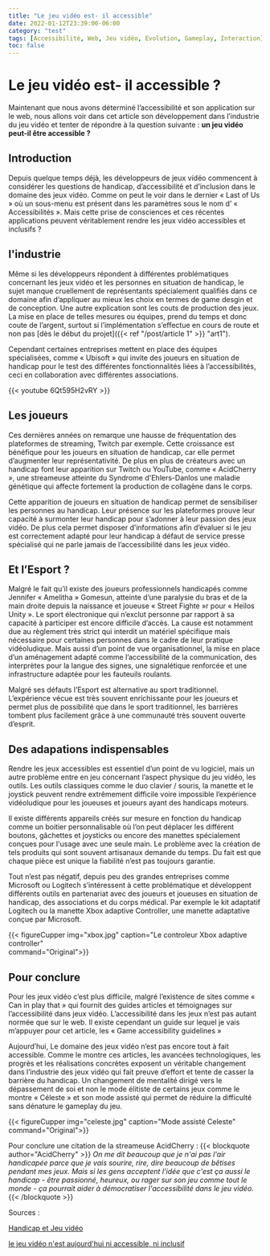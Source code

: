 ```yaml
---
title: "Le jeu vidéo est- il accessible"
date: 2022-01-12T23:39:06-06:00
category: "test"
tags: [Accessibilité, Web, Jeu vidéo, Evolution, Gameplay, Interaction]
toc: false
---
```


# Le jeu vidéo est- il accessible ?  
Maintenant que nous avons déterminé l’accessibilité et son application sur le web, nous allons voir dans cet article son développement dans l’industrie du jeu vidéo et tenter de répondre à la question suivante : **un jeu vidéo peut-il être accessible ?**

## Introduction
Depuis quelque temps déjà, les développeurs de jeux vidéo commencent à considérer les questions de handicap, d’accessibilité et d’inclusion dans le domaine des jeux vidéo. Comme on peut le voir dans le dernier « Last of Us » où un sous-menu est présent dans les paramètres sous le nom d’ « Accessibilités ». Mais cette prise de consciences et ces récentes applications peuvent véritablement rendre les jeux vidéo accessibles et inclusifs ?

## l'industrie
Même si les développeurs répondent à différentes problématiques concernant les jeux vidéo et les personnes en situation de handicap, le sujet manque cruellement de représentants spécialement qualifiés dans ce domaine afin d’appliquer au mieux les choix en termes de game desgin et de conception. Une autre explication sont les couts de production des jeux. La mise en place de telles mesures ou équipes, prend du temps et donc coute de l’argent, surtout si l’implémentation s’effectue en cours de route et non pas [dès le début du projet]({{< ref "/post/article 1" >}} "art1").

Cependant certaines entreprises mettent en place des équipes spécialisées, comme « Ubisoft » qui invite des joueurs en situation de handicap pour le test des différentes fonctionnalités liées à l’accessibilités, ceci en collaboration avec différentes associations. 

{{< youtube 6Qt595H2vRY >}}


## Les joueurs
Ces dernières années on remarque une hausse de fréquentation des plateformes de streaming, Twitch par exemple. Cette croissance est bénéfique pour les joueurs en situation de handicap, car elle permet d’augmenter leur représentativité. De plus en plus de créateurs avec un handicap font leur apparition sur Twitch ou YouTube, comme « AcidCherry », une streameuse atteinte du Syndrome d'Ehlers-Danlos une maladie génétique qui affecte fortement la production de collagène dans le corps.

Cette apparition de joueurs en situation de handicap permet de sensibiliser les personnes au handicap. Leur présence sur les plateformes prouve leur capacité à surmonter leur handicap pour s’adonner à leur passion des jeux vidéo. De plus cela permet disposer d’informations afin d’évaluer si le jeu est correctement adapté pour leur handicap à défaut de service presse spécialisé qui ne parle jamais de l’accessibilité dans les jeux vidéo.


## Et l’Esport ?
Malgré le fait qu’il existe des joueurs professionnels handicapés comme Jennifer « Amelitha » Gomesun, atteinte d’une paralysie du bras et de la main droite depuis la naissance et joueuse « Street Fighte »r pour « Heilos Unity ». Le sport électronique qui n’exclut personne par rapport à sa capacité à participer est encore difficile d’accès. La cause est notamment due au règlement très strict qui interdit un matériel spécifique mais nécessaire pour certaines personnes dans le cadre de leur pratique vidéoludique.  Mais aussi d’un point de vue organisationnel, la mise en place d’un aménagement adapté comme l’accessibilité de la communication, des interprètes pour la langue des signes, une signalétique renforcée et une infrastructure adaptée pour les fauteuils roulants.

Malgré ses défauts l’Esport est alternative au sport traditionnel. L’expérience vécue est très souvent enrichissante pour les joueurs et permet plus de possibilité que dans le sport traditionnel, les barrières tombent plus facilement grâce à une communauté très souvent ouverte d’esprit.

## Des adapations indispensables
Rendre les jeux accessibles est essentiel d’un point de vu logiciel, mais un autre problème entre en jeu concernant l’aspect physique du jeu vidéo, les outils. Les outils classiques comme le duo clavier / souris, la manette et le joystick peuvent rendre extrêmement difficile voire impossible l’expérience vidéoludique pour les joueuses et joueurs ayant des handicaps moteurs. 

Il existe différents appareils créés sur mesure en fonction du handicap comme un boitier personnalisable où l’on peut déplacer les différent boutons, gâchettes et joysticks ou encore des manettes spécialement conçues pour l'usage avec une seule main. Le problème avec la création de tels produits qui sont souvent artisanaux demande du temps. Du fait est que chaque pièce est unique la fiabilité n’est pas toujours garantie.

Tout n’est pas négatif, depuis peu des grandes entreprises comme Microsoft ou Logitech s’intéressent à cette problématique et développent différents outils en partenariat avec des joueurs et joueuses en situation de handicap, des associations et du corps médical. Par exemple le kit adaptatif Logitech ou la manette Xbox adaptive Controller, une manette adaptative conçue par Microsoft.

  {{< figureCupper
img="xbox.jpg" 
caption="Le controleur Xbox adaptive controller"  
command="Original">}}


## Pour conclure
Pour les jeux vidéo c’est plus difficile, malgré l’existence de sites comme « Can in play that » qui fournit des guides articles et témoignages sur l’accessibilité dans jeux vidéo. L’accessibilité dans les jeux n’est pas autant normée que sur le web. Il existe cependant un guide sur lequel je vais m’appuyer pour cet article, les « Game accessibility guidelines »

Aujourd’hui, Le domaine des jeux vidéo n’est pas encore tout à fait accessible. Comme le montre ces articles, les avancées technologiques, les progrès et les réalisations concrètes exposent un véritable changement dans l’industrie des jeux vidéo qui fait preuve d’effort et tente de casser la barrière du handicap. Un changement de mentalité dirigé vers le dépassement de soi et non le mode élitiste de certains jeux comme le montre « Céleste » et son mode assisté qui permet de réduire la difficulté sans dénature le gameplay du jeu.

  {{< figureCupper
img="celeste.jpg" 
caption="Mode assisté Celeste"  
command="Original">}}

Pour conclure une citation de la streameuse AcidCherry :
{{< blockquote author="AcidCherry" >}}
*On me dit beaucoup que je n'ai pas l'air handicapée parce que je vais sourire, rire, dire beaucoup de bêtises pendant mes jeux. Mais si les gens acceptent l'idée que c'est ça aussi le handicap - être passionné, heureux, ou rager sur son jeu comme tout le monde - ça pourrait aider à démocratiser l'accessibilité dans le jeu vidéo.*
{{< /blockquote >}}

Sources : 

[Handicap et Jeu vidéo](https://www.gamekult.com/actualite/handicap-et-jeu-video-en-2020-l-accessibilite-n-est-plus-une-option-3050831221.html)

[le jeu vidéo n'est aujourd'hui ni accessible, ni inclusif](https://level256.parisandco.paris/a-la-une/tendances-esport-innovation/non-le-jeu-video-n-est-aujourd-hui-ni-accessible-ni-inclusif-mais-ca-avance#_edn2)
